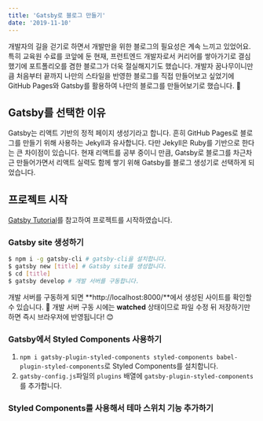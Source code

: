 ```yaml
---
title: 'Gatsby로 블로그 만들기'
date: '2019-11-10'
---
```


개발자의 길을 걷기로 하면서 개발만을 위한 블로그의 필요성은 계속 느끼고 있었어요. 특히 교육원 수료를 코앞에 둔 현재, 프런트엔드 개발자로서 커리어를 쌓아가기로 결심했기에 포트폴리오를 겸한 블로그가 더욱 절실해지기도 했습니다. 개발자 꿈나무이니만큼 처음부터 끝까지 나만의 스타일을 반영한 블로그를 직접 만들어보고 싶었기에 GitHub Pages와 Gatsby를 활용하여 나만의 블로그를 만들어보기로 했습니다. 👏

## Gatsby를 선택한 이유

Gatsby는 리액트 기반의 정적 페이지 생성기라고 합니다. 흔히 GitHub Pages로 블로그를 만들기 위해 사용하는 Jekyll과 유사합니다. 다만 Jekyll은 Ruby를 기반으로 한다는 큰 차이점이 있습니다. 현재 리액트를 공부 중이니 만큼, Gatsby로 블로그를 차근차근 만들어가면서 리액트 실력도 함께 쌓기 위해 Gatsby를 블로그 생성기로 선택하게 되었습니다.

## 프로젝트 시작

[Gatsby Tutorial](https://www.gatsbyjs.org/tutorial/part-zero/)를 참고하여 프로젝트를 시작하였습니다.

### Gatsby site 생성하기

```bash
$ npm i -g gatsby-cli # gatsby-cli을 설치합니다.
$ gatsby new [title] # Gatsby site를 생성합니다.
$ cd [title]
$ gatsby develop # 개발 서버를 구동합니다.
```

개발 서버를 구동하게 되면 **http://localhost:8000/**에서 생성된 사이트를 확인할 수 있습니다. 👀 개발 서버 구동 시에는 **watched** 상태이므로 파일 수정 뒤 저장하기만 하면 즉시 브라우저에 반영됩니다! 😊

### Gatsby에서 Styled Components 사용하기

1. `npm i gatsby-plugin-styled-components styled-components babel-plugin-styled-components`로 Styled Components를 설치합니다.
2. `gatsby-config.js`파일의 `plugins` 배열에 `gatsby-plugin-styled-components`를 추가합니다.

### Styled Components를 사용해서 테마 스위치 기능 추가하기
